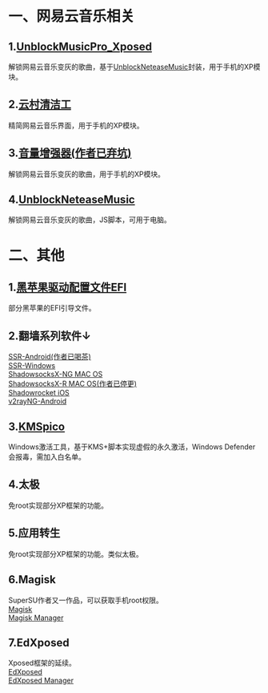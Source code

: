 # 一、网易云音乐相关    

## 1.[UnblockMusicPro_Xposed](https://github.com/nining377/UnblockMusicPro_Xposed)    
解锁网易云音乐变灰的歌曲，基于[UnblockNeteaseMusic](https://github.com/nondanee/UnblockNeteaseMusic)封装，用于手机的XP模块。  
## 2.[云村清洁工](https://github.com/zjns/PureNeteaseCloudMusic-Xposed)  
精简网易云音乐界面，用于手机的XP模块。
## 3.[音量增强器(作者已弃坑)](https://github.com/bin456789/Unblock163MusicClient-Xposed)  
解锁网易云音乐变灰的歌曲，用于手机的XP模块。  
## 4.[UnblockNeteaseMusic](https://github.com/nondanee/UnblockNeteaseMusic)  
解锁网易云音乐变灰的歌曲，JS脚本，可用于电脑。  


# 二、其他  
## 1.[黑苹果驱动配置文件EFI](https://github.com/tsingui/clover-efi)  
部分黑苹果的EFI引导文件。  
## 2.翻墙系列软件↓  
[SSR-Android(作者已喝茶)](https://github.com/shadowsocksr-backup/shadowsocksr-android)  
[SSR-Windows](https://github.com/HMBSbige/ShadowsocksR-Windows)  
[ShadowsocksX-NG MAC OS](https://github.com/qinyuhang/ShadowsocksX-NG-R)  
[ShadowsocksX-R MAC OS(作者已停更)](https://github.com/yichengchen/ShadowsocksX-R)  
[Shadowrocket iOS](https://github.com/shadowrocketHelp/help)  
[v2rayNG-Android](https://github.com/2dust/v2rayNG)  
## 3.[KMSpico](https://github.com/charygao/KMSpico_v10.2.0)  
Windows激活工具，基于KMS+脚本实现虚假的永久激活，Windows Defender会报毒，需加入白名单。  
## 4.太极  
免root实现部分XP框架的功能。  
## 5.应用转生  
免root实现部分XP框架的功能。类似太极。  
## 6.Magisk  
SuperSU作者又一作品，可以获取手机root权限。  
[Magisk](https://github.com/topjohnwu/Magisk)  
[Magisk Manager](https://github.com/topjohnwu/MagiskManager)  
## 7.EdXposed  
Xposed框架的延续。  
[EdXposed](https://github.com/ElderDrivers/EdXposed)  
[EdXposed Manager](https://github.com/ElderDrivers/EdXposedManager)  
